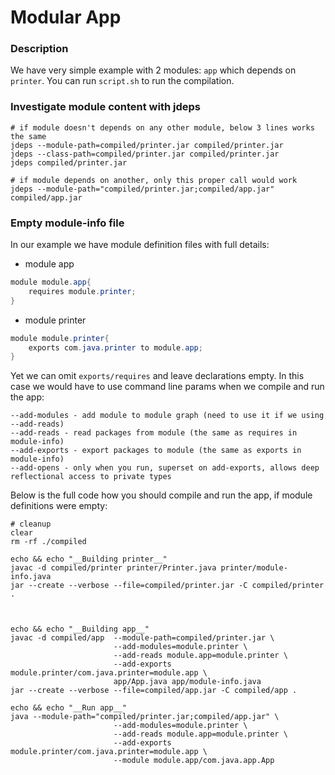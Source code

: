 # Modular App

### Description
We have very simple example with 2 modules: `app` which depends on `printer`. You can run `script.sh` to run the compilation.

### Investigate module content with jdeps
```shell
# if module doesn't depends on any other module, below 3 lines works the same
jdeps --module-path=compiled/printer.jar compiled/printer.jar
jdeps --class-path=compiled/printer.jar compiled/printer.jar
jdeps compiled/printer.jar

# if module depends on another, only this proper call would work
jdeps --module-path="compiled/printer.jar;compiled/app.jar" compiled/app.jar
```

### Empty module-info file
In our example we have module definition files with full details:
* module app
```java
module module.app{
    requires module.printer;
}
```
* module printer
```java
module module.printer{
    exports com.java.printer to module.app;
}
```
Yet we can omit `exports/requires` and leave declarations empty. In this case we would have to use command line params when we compile and run the app:
```
--add-modules - add module to module graph (need to use it if we using --add-reads)
--add-reads - read packages from module (the same as requires in module-info)
--add-exports - export packages to module (the same as exports in module-info)
--add-opens - only when you run, superset on add-exports, allows deep reflectional access to private types
```
Below is the full code how you should compile and run the app, if module definitions were empty:
```shell
# cleanup
clear
rm -rf ./compiled

echo && echo "__Building printer__"
javac -d compiled/printer printer/Printer.java printer/module-info.java
jar --create --verbose --file=compiled/printer.jar -C compiled/printer .



echo && echo "__Building app__"
javac -d compiled/app  --module-path=compiled/printer.jar \
                       --add-modules=module.printer \
                       --add-reads module.app=module.printer \
                       --add-exports module.printer/com.java.printer=module.app \
                       app/App.java app/module-info.java
jar --create --verbose --file=compiled/app.jar -C compiled/app .

echo && echo "__Run app__"
java --module-path="compiled/printer.jar;compiled/app.jar" \
                       --add-modules=module.printer \
                       --add-reads module.app=module.printer \
                       --add-exports module.printer/com.java.printer=module.app \
                       --module module.app/com.java.app.App
```